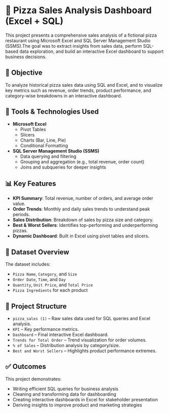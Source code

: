 # 🍕 Pizza Sales Analysis Dashboard (Excel + SQL)

This project presents a comprehensive sales analysis of a fictional pizza restaurant using Microsoft Excel and SQL Server Management Studio (SSMS).The goal was to extract insights from sales data, perform SQL-based data exploration, and build an interactive Excel dashboard to support business decisions.

## 📌 Objective

To analyze historical pizza sales data using SQL and Excel, and to visualize key metrics such as revenue, order trends, product performance, and category-wise breakdowns in an interactive dashboard.

## 🧰 Tools & Technologies Used

- **Microsoft Excel**
  - Pivot Tables
  - Slicers
  - Charts (Bar, Line, Pie)
  - Conditional Formatting
- **SQL Server Management Studio (SSMS)**
  - Data querying and filtering
  - Grouping and aggregation (e.g., total revenue, order count)
  - Joins and subqueries for deeper insights

## 📊 Key Features

- **KPI Summary**: Total revenue, number of orders, and average order value.
- **Order Trends**: Monthly and daily sales trends to understand peak periods.
- **Sales Distribution**: Breakdown of sales by pizza size and category.
- **Best & Worst Sellers**: Identifies top-performing and underperforming pizzas.
- **Dynamic Dashboard**: Built in Excel using pivot tables and slicers.

## 🧩 Dataset Overview

The dataset includes:
- `Pizza Name`, `Category`, and `Size`
- `Order Date`, `Time`, and `Day`
- `Quantity`, `Unit Price`, and `Total Price`
- `Pizza Ingredients` for each product

## 📂 Project Structure

- `pizza_sales (1)` – Raw sales data used for SQL queries and Excel analysis.
- `KPI` – Key performance metrics.
- `Dashboard` – Final interactive Excel dashboard.
- `Trends for Total Order` – Trend visualization for order volumes.
- `% of Sales` – Distribution analysis by category/size.
- `Best and Worst Sellers` – Highlights product performance extremes.

## ✅ Outcomes

This project demonstrates:
- Writing efficient SQL queries for business analysis
- Cleaning and transforming data for dashboarding
- Creating interactive dashboards in Excel for stakeholder presentation
- Deriving insights to improve product and marketing strategies


